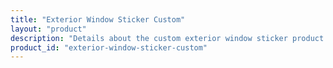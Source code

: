 ```yaml
---
title: "Exterior Window Sticker Custom"
layout: "product"
description: "Details about the custom exterior window sticker product."
product_id: "exterior-window-sticker-custom"
---
```

